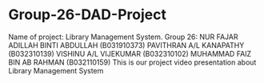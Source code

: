 # Group-26-DAD-Project
Name of project: Library Management System. Group 26: NUR FAJAR ADILLAH BINTI ABDULLAH (B031910373) PAVITHRAN A/L KANAPATHY (B032310139)  VISHINU A/L VIJEKUMAR (B032310102) MUHAMMAD FAIZ BIN AB RAHMAN (B032110159)  This is our project video presentation about Library Management System
